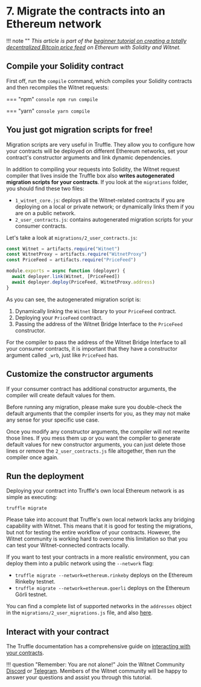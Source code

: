 # 7. Migrate the contracts into an Ethereum network

!!! note ""
    *This article is part of the [beginner tutorial on creating a totally
    decentralized Bitcoin price feed][intro] on Ethereum with Solidity and
    Witnet.*

## Compile your Solidity contract

First off, run the `compile` command, which compiles your Solidity
contracts and then recompiles the Witnet requests:

=== "npm"
	```console
    npm run compile
    ```

=== "yarn"
	```console
    yarn compile
    ```

## You just got migration scripts for free!

Migration scripts are very useful in Truffle. They allow
you to configure how your contracts will be deployed on different
Ethereum networks, set your contract's constructor arguments and link
dynamic dependencies.

In addition to compiling your requests into Solidity, the Witnet request
compiler that lives inside the Truffle box also **writes autogenerated
migration scripts for your contracts**. If you look at the `migrations`
folder, you should find these two files:

- `1_witnet_core.js`: deploys all the Witnet-related contracts if
  you are deploying on a local or private network; or dynamically links
  them if you are on a public network.
- `2_user_contracts.js`: contains autogenerated migration scripts for
  your consumer contracts.
  
Let's take a look at `migrations/2_user_contracts.js`:

```js
const Witnet = artifacts.require("Witnet")
const WitnetProxy = artifacts.require("WitnetProxy")
const PriceFeed = artifacts.require("PriceFeed")

module.exports = async function (deployer) {
  await deployer.link(Witnet, [PriceFeed])
  await deployer.deploy(PriceFeed, WitnetProxy.address)
}
```

As you can see, the autogenerated migration script is:

1. Dynamically linking the `Witnet` library to your `PriceFeed` contract.
2. Deploying your `PriceFeed` contract.
3. Passing the address of the Witnet Bridge Interface to the `PriceFeed`
   constructor.
   
For the compiler to pass the address of the Witnet Bridge Interface to
all your consumer contracts, it is important that they have a
constructor argument called `_wrb`, just like `PriceFeed` has.
   
## Customize the constructor arguments

If your consumer contract has additional constructor arguments, the
compiler will create default values for them.

Before running any migration, please make sure you double-check the
default arguments that the compiler inserts for you, as they may not
make any sense for your specific use case.

Once you modify any constructor arguments, the compiler will not rewrite
those lines. If you mess them up or you want the compiler to generate
default values for new constructor arguments, you can just delete those
lines or remove the `2_user_contracts.js` file altogether, then run the
compiler once again.

## Run the deployment

Deploying your contract into Truffle's own local Ethereum network is as simple as executing:

```console
truffle migrate
```


Please take into account that Truffle's own local network lacks any
bridging capability with Witnet. This means that it is good for
testing the migrations, but not for testing the entire workflow of your
contracts. However, the Witnet community is working hard to overcome
this limitation so that you can test your Witnet-connected contracts
locally.

If you want to test your contracts in a more realistic environment, you
can deploy them into a public network using the `--network` flag:

- `truffle migrate --network=ethereum.rinkeby` deploys on the Ethereum Rinkeby
  testnet.
- `truffle migrate --network=ethereum.goerli` deploys on the Ethereum Görli
  testnet.
  
You can find a complete list of supported networks in the `addresses` object
in the `migrations/2_user_migrations.js` file, and also [here][addresses].

## Interact with your contract

The Truffle documentation has a comprehensive guide on [interacting with
your contracts][interacting].

!!! question "Remember: You are not alone!"
    Join the Witnet Community [Discord] or [Telegram].
    Members of the Witnet community will be happy to answer your
    questions and assist you through this
    tutorial.

[Discord]: https://discord.gg/X4uurfP
[Telegram]: https://t.me/witnetio
[intro]: /tutorials/bitcoin-price-feed/introduction
[interacting]: https://www.trufflesuite.com/docs/truffle/getting-started/interacting-with-your-contracts
[addresses]: https://github.com/witnet/witnet-ethereum-bridge/blob/master/migrations/witnet.addresses.json